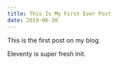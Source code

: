```yaml
---
title: This Is My First Ever Post
date: 2019-06-30
---
```


This is the first post on my blog.

Eleventy is super fresh init.
